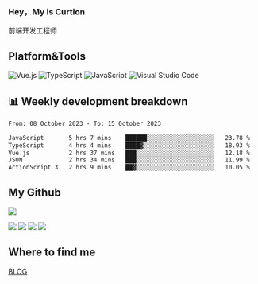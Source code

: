 ### Hey，My is Curtion
前端开发工程师
## Platform&Tools

![Vue.js](https://img.shields.io/badge/-Vue.js-4FC08D?style=flat-square&logo=Vue.js&logoColor=white)
![TypeScript](https://img.shields.io/badge/-TypeScript-007ACC?style=flat-square&logo=typescript&logoColor=white)
![JavaScript](https://img.shields.io/badge/-JavaScript-F7DF1E?style=flat-square&logo=javascript&logoColor=black)
![Visual Studio Code](https://img.shields.io/badge/-VSCode-007ACC?style=flat-square&logo=Visual-Studio-Code&logoColor=white)

## 📊 Weekly development breakdown

<!--START_SECTION:waka-->

```txt
From: 08 October 2023 - To: 15 October 2023

JavaScript       5 hrs 7 mins    ██████░░░░░░░░░░░░░░░░░░░   23.78 %
TypeScript       4 hrs 4 mins    ████▓░░░░░░░░░░░░░░░░░░░░   18.93 %
Vue.js           2 hrs 37 mins   ███░░░░░░░░░░░░░░░░░░░░░░   12.18 %
JSON             2 hrs 34 mins   ███░░░░░░░░░░░░░░░░░░░░░░   11.99 %
ActionScript 3   2 hrs 9 mins    ██▓░░░░░░░░░░░░░░░░░░░░░░   10.05 %
```

<!--END_SECTION:waka-->

## My Github

![](http://github-profile-summary-cards.vercel.app/api/cards/profile-details?username=curtion&theme=nord_bright)

![](http://github-profile-summary-cards.vercel.app/api/cards/stats?username=curtion&theme=nord_bright)
![](http://github-profile-summary-cards.vercel.app/api/cards/productive-time?username=curtion&theme=nord_bright&utcOffset=8)
![](http://github-profile-summary-cards.vercel.app/api/cards/repos-per-language?username=curtion&theme=nord_bright)
![](http://github-profile-summary-cards.vercel.app/api/cards/most-commit-language?username=curtion&theme=nord_bright)

## Where to find me

[BLOG](https://blog.3gxk.net)
